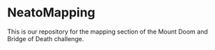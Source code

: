 # NeatoMapping

This is our repository for the mapping section of the Mount Doom and Bridge of Death challenge. 
